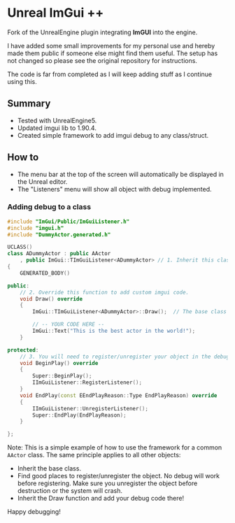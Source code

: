 Unreal ImGui ++
============
Fork of the UnrealEngine plugin integrating **ImGUI** into the engine.

I have added some small improvements for my personal use and hereby made them public if someone else might find them useful. The setup has not changed so please see the original repository for instructions.

The code is far from completed as I will keep adding stuff as I continue using this.

Summary
-------
- Tested with UnrealEngine5.
- Updated imgui lib to 1.90.4.
- Created simple framework to add imgui debug to any class/struct.

How to
------
- The menu bar at the top of the screen will automatically be displayed in the Unreal editor.
- The "Listeners" menu will show all object with debug implemented.

### Adding debug to a class
```c++
#include "ImGui/Public/ImGuiListener.h"
#include "imgui.h"
#include "DummyActor.generated.h"

UCLASS()
class ADummyActor : public AActor
    , public ImGui::TImGuiListener<ADummyActor> // 1. Inherit this class
{
    GENERATED_BODY()

public:
    // 2. Override this function to add custom imgui code.
    void Draw() override
    {
        ImGui::TImGuiListener<ADummyActor>::Draw();  // The base class will already display some basic info in the debug.

        // -- YOUR CODE HERE --
        ImGui::Text("This is the best actor in the world!");
    }

protected:
    // 3. You will need to register/unregister your object in the debug system. For actors, these are the best places.
    void BeginPlay() override
    {
        Super::BeginPlay();
        IImGuiListener::RegisterListener();
    }
    void EndPlay(const EEndPlayReason::Type EndPlayReason) override
    {
        IImGuiListener::UnregisterListener();
        Super::EndPlay(EndPlayReason);
    }

};
```

Note: This is a simple example of how to use the framework for a common `AActor` class. The same principle applies to all other objects:
- Inherit the base class.
- Find good places to register/unregister the object. No debug will work before registering. Make sure you unregister the object before destruction or the system will crash.
- Inherit the Draw function and add your debug code there!

Happy debugging!
